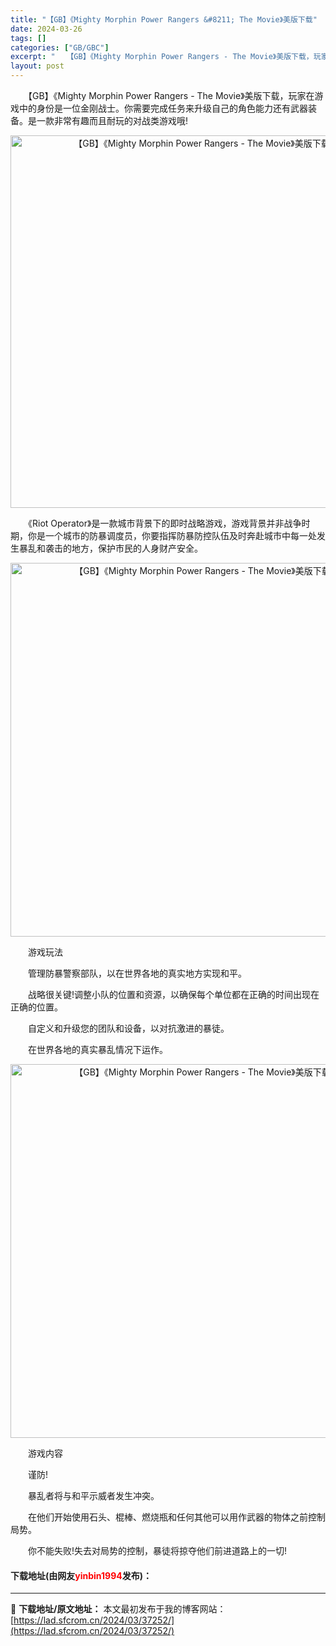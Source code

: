 ```yaml
---
title: "【GB】《Mighty Morphin Power Rangers &#8211; The Movie》美版下载"
date: 2024-03-26
tags: []
categories: ["GB/GBC"]
excerpt: "　　【GB】《Mighty Morphin Power Rangers - The Movie》美版下载，玩家在游戏中的身份是一位金刚战士。你需要完成任务来升级自己的角色能力还有武器装备。是一款非常有趣而且耐玩的对战类游戏哦! 　　《Riot Operator》是一款城市背景下的即时战略游戏，游戏背&hellip;"
layout: post
---
```


 <p>　　【GB】《Mighty Morphin Power Rangers - The Movie》美版下载，玩家在游戏中的身份是一位金刚战士。你需要完成任务来升级自己的角色能力还有武器装备。是一款非常有趣而且耐玩的对战类游戏哦!</p> <p align="center"><img align="" border="0" src="https://lad.sfcrom.cn/wp-content/uploads/2024/03/20240326_6602816367364.png" width="596" alt="【GB】《Mighty Morphin Power Rangers - The Movie》美版下载" /></p> <p>　　《Riot Operator》是一款城市背景下的即时战略游戏，游戏背景并非战争时期，你是一个城市的防暴调度员，你要指挥防暴防控队伍及时奔赴城市中每一处发生暴乱和袭击的地方，保护市民的人身财产安全。</p> <p align="center"><img align="" border="0" src="https://lad.sfcrom.cn/wp-content/uploads/2024/03/20240326_66028163ec7d2.png" width="598" alt="【GB】《Mighty Morphin Power Rangers - The Movie》美版下载" /></p> <p>　　游戏玩法</p> <p>　　管理防暴警察部队，以在世界各地的真实地方实现和平。</p> <p>　　战略很关键!调整小队的位置和资源，以确保每个单位都在正确的时间出现在正确的位置。</p> <p>　　自定义和升级您的团队和设备，以对抗激进的暴徒。</p> <p>　　在世界各地的真实暴乱情况下运作。</p> <p align="center"><img align="" border="0" src="https://lad.sfcrom.cn/wp-content/uploads/2024/03/20240326_660281648e134.png" width="598" alt="【GB】《Mighty Morphin Power Rangers - The Movie》美版下载" /></p> <p>　　游戏内容</p> <p>　　谨防!</p> <p>　　暴乱者将与和平示威者发生冲突。</p> <p>　　在他们开始使用石头、棍棒、燃烧瓶和任何其他可以用作武器的物体之前控制局势。</p> <p>　　你不能失败!失去对局势的控制，暴徒将掠夺他们前进道路上的一切!</p> <p><h4>下载地址(由网友<font color="red">yinbin1994</font>发布)：</h4></p> 

---
📖 **下载地址/原文地址：** 本文最初发布于我的博客网站：[https://lad.sfcrom.cn/2024/03/37252/](https://lad.sfcrom.cn/2024/03/37252/)
